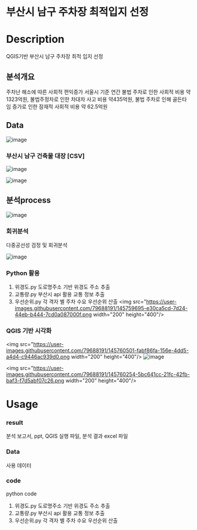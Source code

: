 # 부산시 남구 주차장 최적입지 선정

# Description
QGIS기반 부산시 남구 주차장 최적 입지 선정

## 분석개요
주차난 해소에 따른 사회적 편익증가 
서울시 기준 연간 불법 주차로 인한 사회적 비용 약1323억원, 불법주정차로 인한 차대차 사고 비용 약435억원, 불법 주차로 인해 골든타임 증가로 인한 잠재적 사회적 비용 약 62.5억원


## Data
![image](https://user-images.githubusercontent.com/79688191/145759285-40531595-1b04-454b-b4e1-245f2a78af06.png)

### 부산시 남구 건축물 대장 [CSV]
![image](https://user-images.githubusercontent.com/79688191/145759509-1467f3db-44d5-4b9a-aaa0-6ea3893b0bd6.png)

![image](https://user-images.githubusercontent.com/79688191/145759529-92e722bd-e46c-4413-ab3d-4c1a0815ab49.png)


## 분석process 

![image](https://user-images.githubusercontent.com/79688191/145759577-7935f88f-6c04-4680-ba00-971d1b86e130.png)

### 회귀분석
다중공선성 검정 및 회귀분석

![image](https://user-images.githubusercontent.com/79688191/145759678-e564ed5c-becc-4dd9-974f-fc0143f52160.png)

### Python 활용 
1. 위경도.py 도로명주소 기반 위경도 주소 추출
2. 교통량.py 부산시 api 활용 교통 정보 추출
3. 우선순위.py 각 격자 별 주차 수요 우선순위 산출
<img src="https://user-images.githubusercontent.com/79688191/145759695-e30ca5cd-7d24-44eb-b444-7cd0a087000f.png  width="200" height="400"/>


### QGIS 기반 시각화
<img src="https://user-images.githubusercontent.com/79688191/145760501-fabf86fa-156e-4dd5-a4d4-c9446ac939d0.png width="200" height="400"/>
![image](https://user-images.githubusercontent.com/79688191/145760501-fabf86fa-156e-4dd5-a4d4-c9446ac939d0.png)


<img src="https://user-images.githubusercontent.com/79688191/145760254-5bc641cc-21fc-42fb-baf3-f7d5abf07c26.png width="200" height="400"/>



# Usage
### result 
 분석 보고서, ppt, QGIS 실행 파일, 분석 결과 excel 파일

### Data
 사용 데이터

### code
 python code
1. 위경도.py 도로명주소 기반 위경도 주소 추출
2. 교통량.py 부산시 api 활용 교통 정보 추출
3. 우선순위.py 각 격자 별 주차 수요 우선순위 산출
